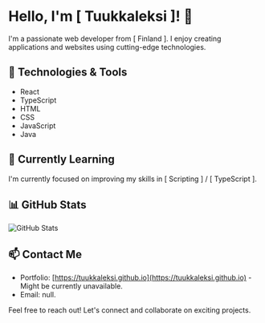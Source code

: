 # Hello, I'm [ Tuukkaleksi ]! 👋

I'm a passionate web developer from [ Finland ]. I enjoy creating applications and websites using cutting-edge technologies.

## 🔧 Technologies & Tools

- React
- TypeScript
- HTML
- CSS
- JavaScript
- Java

## 🌱 Currently Learning

I'm currently focused on improving my skills in [ Scripting ] / [ TypeScript ].

## 📊 GitHub Stats

![GitHub Stats](https://github-readme-stats.vercel.app/api?username=Tuukkaleksi&show_icons=true&theme=radical)

## 📫 Contact Me

<!--- LinkedIn: [Your LinkedIn Profile](Your LinkedIn Profile Link) -->
- Portfolio: [https://tuukkaleksi.github.io](https://tuukkaleksi.github.io)  - Might be currently unavailable.
- Email: null.

Feel free to reach out! Let's connect and collaborate on exciting projects.


<!---
Tuukkaleksi/Tuukkaleksi is a ✨ special ✨ repository because its `README.md` (this file) appears on your GitHub profile.
You can click the Preview link to take a look at your changes.
--->
